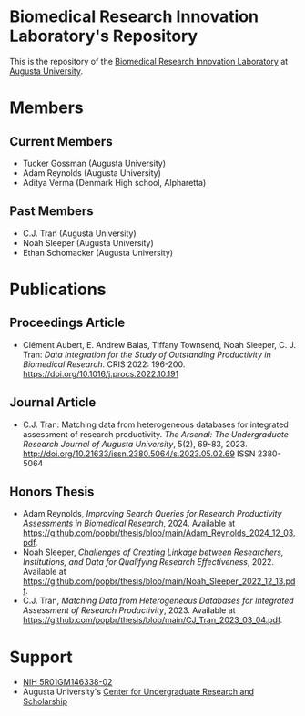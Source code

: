 # Biomedical Research Innovation Laboratory's Repository 

This is the repository of the [Biomedical Research Innovation Laboratory](https://www.augusta.edu/institutes/ipph/biomedical-research-innovation-lab.php) at [Augusta University](https://www.augusta.edu).

# Members

## Current Members

- Tucker Gossman (Augusta University)
- Adam Reynolds (Augusta University)
- Aditya Verma (Denmark High school, Alpharetta)

## Past Members

- C.J. Tran (Augusta University)
- Noah Sleeper (Augusta University)
- Ethan Schomacker (Augusta University)

# Publications

## Proceedings Article

- Clément Aubert, E. Andrew Balas, Tiffany Townsend, Noah Sleeper, C. J. Tran:  *Data Integration for the Study of Outstanding Productivity in Biomedical Research*. CRIS 2022: 196-200. <https://doi.org/10.1016/j.procs.2022.10.191>

## Journal Article

- C.J. Tran: Matching data from heterogeneous databases for integrated assessment of research productivity. *The Arsenal: The Undergraduate Research Journal of Augusta University*, 5(2), 69-83, 2023. <http://doi.org/10.21633/issn.2380.5064/s.2023.05.02.69> ISSN 2380-5064

## Honors Thesis

- Adam Reynolds, *Improving Search Queries for Research Productivity Assessments in Biomedical Research*, 2024. Available at <https://github.com/popbr/thesis/blob/main/Adam_Reynolds_2024_12_03.pdf>.
- Noah Sleeper, *Challenges of Creating Linkage between Researchers, Institutions, and Data for Qualifying Research Effectiveness*, 2022. Available at <https://github.com/popbr/thesis/blob/main/Noah_Sleeper_2022_12_13.pdf>.
- C.J. Tran, *Matching Data from Heterogeneous Databases for Integrated Assessment of Research Productivity*, 2023. Available at <https://github.com/popbr/thesis/blob/main/CJ_Tran_2023_03_04.pdf>.

<!--
add Honors thesis from
https://augusta.openrepository.com/
https://scholarlycommons.augusta.edu/search?scope=23cd2e61-ff4b-479f-910f-cff6c11020b6&spc.page=1&query=
https://augusta.openrepository.com/handle/10675.2/560340
once they are available
-->

# Support

- [NIH 5R01GM146338-02](https://reporter.nih.gov/project-details/10483204)
- Augusta University's [Center for Undergraduate Research and Scholarship](https://www.augusta.edu/curs/)
